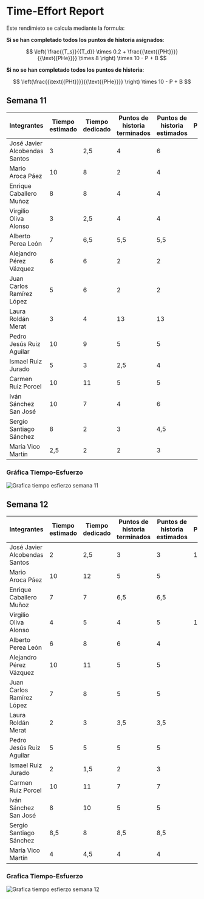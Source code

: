 # Time-Effort Report

Este rendimieto se calcula mediante la formula:

**Si se han completado todos los puntos de historia asignados**:

$$
\left( \frac{{T_s}}{{T_d}} \times 0.2 + \frac{{\text{{PHt}}}}{{\text{{PHe}}}} \times 8 \right) \times 10 - P + B
$$

**Si no se han completado todos los puntos de historia**:

$$
\left(\frac{{\text{{PHt}}}}{{\text{{PHe}}}} \right) \times 10 - P + B
$$

## Semana 11

| Integrantes                   | Tiempo estimado | Tiempo dedicado | Puntos de historia terminados | Puntos de historia estimados | Penalización | Bonificación | TOTAL |
| ----------------------------- | --------------- | --------------- | ----------------------------- | ---------------------------- | ------------ | ------------ | ----- |
| José Javier Alcobendas Santos | 3               | 2,5             | 4                             | 6                            |              |              | 6,67  |
| Mario Aroca Páez              | 10              | 8               | 2                             | 4                            |              |              | 5     |
| Enrique Caballero Muñoz       | 8               | 8               | 4                             | 4                            |              |              | 10    |
| Virgilio Oliva Alonso         | 3               | 2,5             | 4                             | 4                            |              |              | 10,4  |
| Alberto Perea León            | 7               | 6,5             | 5,5                           | 5,5                          |              |              | 10,15 |
| Alejandro Pérez Vázquez       | 6               | 6               | 2                             | 2                            |              |              | 10    |
| Juan Carlos Ramírez López     | 5               | 6               | 2                             | 2                            |              |              | 9,67  |
| Laura Roldán Merat            | 3               | 4               | 13                            | 13                           |              |              | 9,5   |
| Pedro Jesús Ruiz Aguilar      | 10              | 9               | 5                             | 5                            |              |              | 10,22 |
| Ismael Ruiz Jurado            | 5               | 3               | 2,5                           | 4                            |              |              | 6,25  |
| Carmen Ruiz Porcel            | 10              | 11              | 5                             | 5                            |              |              | 9,82  |
| Iván Sánchez San José         | 10              | 7               | 4                             | 6                            |              |              | 6,67  |
| Sergio Santiago Sánchez       | 8               | 2               | 3                             | 4,5                          |              |              | 6,67  |
| María Vico Martín             | 2,5             | 2               | 2                             | 3                            |              |              | 6,67  |

### Gráfica Tiempo-Esfuerzo

![Grafica tiempo esfierzo semana 11](/img/es-ti-11.png)

## Semana 12

| Integrantes                   | Tiempo estimado | Tiempo dedicado | Puntos de historia terminados | Puntos de historia estimados | Penalización | Bonificación | TOTAL |
| ----------------------------- | --------------- | --------------- | ----------------------------- | ---------------------------- | ------------ | ------------ | ----- |
| José Javier Alcobendas Santos | 2               | 2,5             | 3                             | 3                            | 1            |              | 8,6   |
| Mario Aroca Páez              | 10              | 12              | 5                             | 5                            |              |              | 9,67  |
| Enrique Caballero Muñoz       | 7               | 7               | 6,5                           | 6,5                          |              |              | 10    |
| Virgilio Oliva Alonso         | 4               | 5               | 4                             | 5                            | 1            |              | 7     |
| Alberto Perea León            | 6               | 8               | 6                             | 4                            |              |              | 13,5  |
| Alejandro Pérez Vázquez       | 10              | 11              | 5                             | 5                            |              |              | 9,82  |
| Juan Carlos Ramírez López     | 7               | 8               | 5                             | 5                            |              |              | 9,75  |
| Laura Roldán Merat            | 2               | 3               | 3,5                           | 3,5                          |              |              | 9,33  |
| Pedro Jesús Ruiz Aguilar      | 5               | 5               | 5                             | 5                            |              |              | 10    |
| Ismael Ruiz Jurado            | 2               | 1,5             | 2                             | 3                            |              |              | 6,67  |
| Carmen Ruiz Porcel            | 10              | 11              | 7                             | 7                            |              |              | 9,82  |
| Iván Sánchez San José         | 8               | 10              | 5                             | 5                            |              |              | 9,6   |
| Sergio Santiago Sánchez       | 8,5             | 8               | 8,5                           | 8,5                          |              |              | 10,13 |
| María Vico Martín             | 4               | 4,5             | 4                             | 4                            |              |              | 9,78  |

### Grafica Tiempo-Esfuerzo

![Grafica tiempo esfierzo semana 12](/img/es-ti-12.png)
